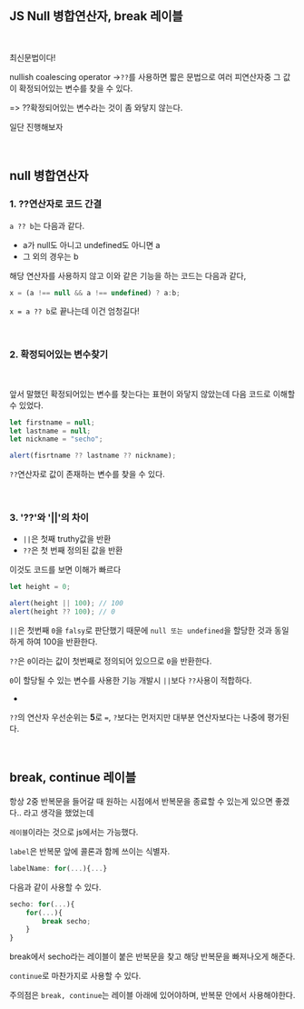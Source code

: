 ## JS Null 병합연산자, break 레이블



<br>

최신문법이다!

nullish coalescing operator ->`??`를 사용하면 짧은 문법으로 여러 피연산자중 그 값이 확정되어있는 변수를 찾을 수 있다.

=> ??확정되어있는 변수라는 것이 좀 와닿지 않는다.

일단 진행해보자

<br>

## null 병합연산자



### 1. ??연산자로 코드 간결

`a ?? b`는 다음과 같다.

- a가 null도 아니고 undefined도 아니면 a
- 그 외의 경우는 b

해당 연산자를 사용하지 않고 이와 같은 기능을 하는 코드는 다음과 같다,

```javascript
x = (a !== null && a !== undefined) ? a:b;
```

 `x = a ?? b`로 끝나는데 이건 엄청길다!

<br>

### 2. 확정되어있는 변수찾기

<br>

앞서 말했던 확정되어있는 변수를 찾는다는 표현이 와닿지 않았는데 다음 코드로 이해할 수 있었다.

```javascript
let firstname = null;
let lastname = null;
let nickname = "secho";

alert(fisrtname ?? lastname ?? nickname);
```

`??`연산자로 값이 존재하는 변수를 찾을 수 있다.



<br>

### 3. '??'와 '||'의 차이



- `||`은 첫째 truthy값을 반환
- `??`은 첫 번째 정의된 값을 반환

이것도 코드를 보면 이해가 빠르다

```javascript
let height = 0;

alert(height || 100); // 100
alert(height ?? 100); // 0
```

`||`은 첫번째 `0`을 `falsy`로 판단했기 때문에 `null 또는 undefined`을 할당한 것과 동일하게 하여 100을 반환한다.

`??`은 `0`이라는 값이 첫번째로 정의되어 있으므로 `0`을 반환한다.

`0`이 할당될 수 있는 변수를 사용한 기능 개발시 `||`보다 `??`사용이 적합하다.



+

`??`의 연산자 우선순위는 **5**로  `=`, `?`보다는 먼저지만 대부분 연산자보다는 나중에 평가된다.



<br>

## break, continue 레이블

항상 2중 반복문을 들어갈 때 원하는 시점에서 반복문을 종료할 수 있는게 있으면 좋겠다.. 라고 생각을 했었는데

`레이블`이라는 것으로 js에서는 가능했다.

`label`은 반복문 앞에 콜론과 함께 쓰이는 식별자.

```javascript
labelName: for(...){...}
```

다음과 같이 사용할 수 있다.

```javascript
secho: for(...){
	for(...){
		break secho;
	}
}
```

break에서 secho라는 레이블이 붙은 반복문을 찾고 해당 반복문을 빠져나오게 해준다.

`continue`로 마찬가지로 사용할 수 있다.

주의점은 `break, continue`는 레이블 아래에 있어야하며, 반복문 안에서 사용해야한다.
